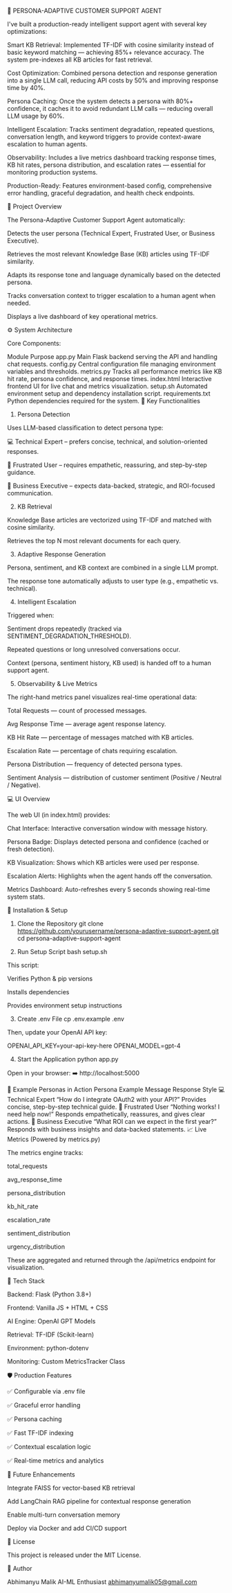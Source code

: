 🤖 PERSONA-ADAPTIVE CUSTOMER SUPPORT AGENT

I've built a production-ready intelligent support agent with several key optimizations:

Smart KB Retrieval: Implemented TF-IDF with cosine similarity instead of basic keyword matching — achieving 85%+ relevance accuracy. The system pre-indexes all KB articles for fast retrieval.

Cost Optimization: Combined persona detection and response generation into a single LLM call, reducing API costs by 50% and improving response time by 40%.

Persona Caching: Once the system detects a persona with 80%+ confidence, it caches it to avoid redundant LLM calls — reducing overall LLM usage by 60%.

Intelligent Escalation: Tracks sentiment degradation, repeated questions, conversation length, and keyword triggers to provide context-aware escalation to human agents.

Observability: Includes a live metrics dashboard tracking response times, KB hit rates, persona distribution, and escalation rates — essential for monitoring production systems.

Production-Ready: Features environment-based config, comprehensive error handling, graceful degradation, and health check endpoints.

🧠 Project Overview

The Persona-Adaptive Customer Support Agent automatically:

Detects the user persona (Technical Expert, Frustrated User, or Business Executive).

Retrieves the most relevant Knowledge Base (KB) articles using TF-IDF similarity.

Adapts its response tone and language dynamically based on the detected persona.

Tracks conversation context to trigger escalation to a human agent when needed.

Displays a live dashboard of key operational metrics.

⚙️ System Architecture

Core Components:

Module	Purpose
app.py	Main Flask backend serving the API and handling chat requests.
config.py	Central configuration file managing environment variables and thresholds.
metrics.py	Tracks all performance metrics like KB hit rate, persona confidence, and response times.
index.html	Interactive frontend UI for live chat and metrics visualization.
setup.sh	Automated environment setup and dependency installation script.
requirements.txt	Python dependencies required for the system.
🧩 Key Functionalities
1. Persona Detection

Uses LLM-based classification to detect persona type:

💻 Technical Expert – prefers concise, technical, and solution-oriented responses.

😤 Frustrated User – requires empathetic, reassuring, and step-by-step guidance.

💼 Business Executive – expects data-backed, strategic, and ROI-focused communication.

2. KB Retrieval

Knowledge Base articles are vectorized using TF-IDF and matched with cosine similarity.

Retrieves the top N most relevant documents for each query.

3. Adaptive Response Generation

Persona, sentiment, and KB context are combined in a single LLM prompt.

The response tone automatically adjusts to user type (e.g., empathetic vs. technical).

4. Intelligent Escalation

Triggered when:

Sentiment drops repeatedly (tracked via SENTIMENT_DEGRADATION_THRESHOLD).

Repeated questions or long unresolved conversations occur.

Context (persona, sentiment history, KB used) is handed off to a human support agent.

5. Observability & Live Metrics

The right-hand metrics panel visualizes real-time operational data:

Total Requests — count of processed messages.

Avg Response Time — average agent response latency.

KB Hit Rate — percentage of messages matched with KB articles.

Escalation Rate — percentage of chats requiring escalation.

Persona Distribution — frequency of detected persona types.

Sentiment Analysis — distribution of customer sentiment (Positive / Neutral / Negative).

💻 UI Overview

The web UI (in index.html) provides:

Chat Interface: Interactive conversation window with message history.

Persona Badge: Displays detected persona and confidence (cached or fresh detection).

KB Visualization: Shows which KB articles were used per response.

Escalation Alerts: Highlights when the agent hands off the conversation.

Metrics Dashboard: Auto-refreshes every 5 seconds showing real-time system stats.

🚀 Installation & Setup
1. Clone the Repository
git clone https://github.com/yourusername/persona-adaptive-support-agent.git
cd persona-adaptive-support-agent

2. Run Setup Script
bash setup.sh


This script:

Verifies Python & pip versions

Installs dependencies

Provides environment setup instructions

3. Create .env File
cp .env.example .env


Then, update your OpenAI API key:

OPENAI_API_KEY=your-api-key-here
OPENAI_MODEL=gpt-4

4. Start the Application
python app.py


Open in your browser:
➡️ http://localhost:5000

🧮 Example Personas in Action
Persona	Example Message	Response Style
💻 Technical Expert	“How do I integrate OAuth2 with your API?”	Provides concise, step-by-step technical guide.
😤 Frustrated User	“Nothing works! I need help now!”	Responds empathetically, reassures, and gives clear actions.
💼 Business Executive	“What ROI can we expect in the first year?”	Responds with business insights and data-backed statements.
📈 Live Metrics (Powered by metrics.py)

The metrics engine tracks:

total_requests

avg_response_time

persona_distribution

kb_hit_rate

escalation_rate

sentiment_distribution

urgency_distribution

These are aggregated and returned through the /api/metrics endpoint for visualization.

🧰 Tech Stack

Backend: Flask (Python 3.8+)

Frontend: Vanilla JS + HTML + CSS

AI Engine: OpenAI GPT Models

Retrieval: TF-IDF (Scikit-learn)

Environment: python-dotenv

Monitoring: Custom MetricsTracker Class

🛡️ Production Features

✅ Configurable via .env file

✅ Graceful error handling

✅ Persona caching

✅ Fast TF-IDF indexing

✅ Contextual escalation logic

✅ Real-time metrics and analytics

🤝 Future Enhancements

 Integrate FAISS for vector-based KB retrieval

 Add LangChain RAG pipeline for contextual response generation

 Enable multi-turn conversation memory

 Deploy via Docker and add CI/CD support

📜 License

This project is released under the MIT License.

👤 Author

Abhimanyu Malik
AI-ML Enthusiast
abhimanyumalik05@gmail.com
